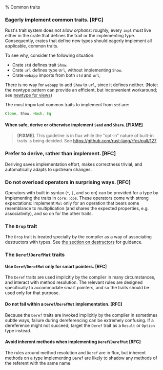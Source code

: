 % Common traits

### Eagerly implement common traits. [RFC]

Rust's trait system does not allow _orphans_: roughly, every `impl` must live
either in the crate that defines the trait or the implementing
type. Consequently, crates that define new types should eagerly implement all
applicable, common traits.

To see why, consider the following situation:

* Crate `std` defines trait `Show`.
* Crate `url` defines type `Url`, without implementing `Show`.
* Crate `webapp` imports from both `std` and `url`,

There is no way for `webapp` to add `Show` to `url`, since it defines neither.
(Note: the newtype pattern can provide an efficient, but inconvenient
workaround; see [newtype for views](../types/newtype.md))

The most important common traits to implement from `std` are:

```rust
Clone, Show, Hash, Eq
```

#### When safe, derive or otherwise implement `Send` and `Share`. [FIXME]

> **[FIXME]**. This guideline is in flux while the "opt-in" nature of
> built-in traits is being decided. See https://github.com/rust-lang/rfcs/pull/127

### Prefer to derive, rather than implement. [RFC]

Deriving saves implementation effort, makes correctness trivial, and
automatically adapts to upstream changes.

### Do not overload operators in surprising ways. [RFC]

Operators with built in syntax (`*`, `|`, and so on) can be provided for a type
by implementing the traits in `core::ops`. These operators come with strong
expectations: implement `Mul` only for an operation that bears some resemblance
to multiplication (and shares the expected properties, e.g. associativity), and
so on for the other traits.

### The `Drop` trait

The `Drop` trait is treated specially by the compiler as a way of
associating destructors with types. See
[the section on destructors](../../ownership/destructors.md) for
guidance.

### The `Deref`/`DerefMut` traits

#### Use `Deref`/`DerefMut` only for smart pointers. [RFC]

The `Deref` traits are used implicitly by the compiler in many circumstances,
and interact with method resolution. The relevant rules are designed
specifically to accommodate smart pointers, and so the traits should be used
only for that purpose.

#### Do not fail within a `Deref`/`DerefMut` implementation. [RFC]

Because the `Deref` traits are invoked implicitly by the compiler in sometimes
subtle ways, failure during dereferencing can be extremely confusing. If a
dereference might not succeed, target the `Deref` trait as a `Result` or
`Option` type instead.

#### Avoid inherent methods when implementing `Deref`/`DerefMut` [RFC]

The rules around method resolution and `Deref` are in flux, but inherent methods
on a type implementing `Deref` are likely to shadow any methods of the referent
with the same name.
